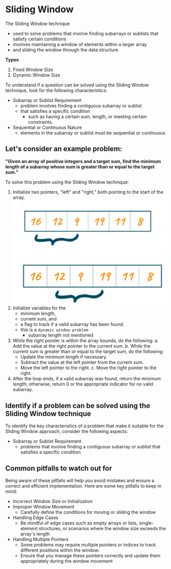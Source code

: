 # Sliding Window
The Sliding Window technique 
- used to solve problems that involve finding subarrays or sublists that satisfy certain conditions
- involves maintaining a window of elements within a larger array 
- and sliding the window through the data structure 

**Types**
1. Fixed Window Size
2. Dynamic Window Size

To understand if a question can be solved using the Sliding Window technique, look for the following characteristics:
- Subarray or Sublist Requirement
    - problem involves finding a contiguous subarray or sublist 
    - that satisfies a specific condition
        - such as having a certain sum, length, or meeting certain constraints.
- Sequential or Continuous Nature
    - elements in the subarray or sublist must be sequential or continuous 


## Let's consider an example problem: 
**"Given an array of positive integers and a target sum, find the minimum length of a subarray whose sum is greater than or equal to the target sum."**

To solve this problem using the Sliding Window technique:

1. Initialize two pointers, "left" and "right," both pointing to the start of the array.
![Sliding Window](assets/sliding-window.png)
2. Initialize variables for the 
    - minimum length, 
    - current sum, and 
    - a flag to track if a valid subarray has been found.
    - this is a `dynamic window problem`
        - subarray length not mentioned
3. While the right pointer is within the array bounds, do the following:
   a. Add the value at the right pointer to the current sum.
   b. While the current sum is greater than or equal to the target sum, do the following:
      - Update the minimum length if necessary.
      - Subtract the value at the left pointer from the current sum.
      - Move the left pointer to the right.
   c. Move the right pointer to the right.
4. After the loop ends, if a valid subarray was found, return the minimum length; otherwise, return 0 or the appropriate indicator for no valid subarray.


## Identify if a problem can be solved using the Sliding Window technique
To identify the key characteristics of a problem that make it suitable for the Sliding Window approach, consider the following aspects:

- Subarray or Sublist Requirement
    - problems that involve finding a contiguous subarray or sublist that satisfies a specific condition

## Common pitfalls to watch out for
Being aware of these pitfalls will help you avoid mistakes and ensure a correct and efficient implementation. Here are some key pitfalls to keep in mind:
- Incorrect Window Size or Initialization
- Improper Window Movement
    - Carefully define the conditions for moving or sliding the window
- Handling Edge Cases
    - Be mindful of edge cases such as empty arrays or lists, single-element structures, or scenarios where the window size exceeds the array's length
- Handling Multiple Pointers
    - Some problems may require multiple pointers or indices to track different positions within the window. 
    - Ensure that you manage these pointers correctly and update them appropriately during the window movement
